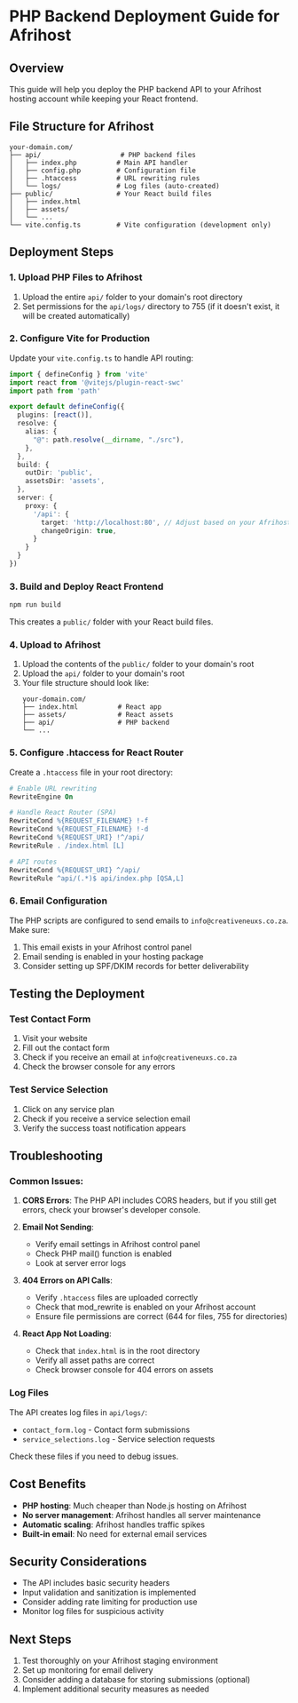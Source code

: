 # PHP Backend Deployment Guide for Afrihost

## Overview
This guide will help you deploy the PHP backend API to your Afrihost hosting account while keeping your React frontend.

## File Structure for Afrihost
```
your-domain.com/
├── api/                    # PHP backend files
│   ├── index.php          # Main API handler
│   ├── config.php         # Configuration file
│   ├── .htaccess          # URL rewriting rules
│   └── logs/              # Log files (auto-created)
├── public/                # Your React build files
│   ├── index.html
│   ├── assets/
│   └── ...
└── vite.config.ts         # Vite configuration (development only)
```

## Deployment Steps

### 1. Upload PHP Files to Afrihost
1. Upload the entire `api/` folder to your domain's root directory
2. Set permissions for the `api/logs/` directory to 755 (if it doesn't exist, it will be created automatically)

### 2. Configure Vite for Production
Update your `vite.config.ts` to handle API routing:

```typescript
import { defineConfig } from 'vite'
import react from '@vitejs/plugin-react-swc'
import path from 'path'

export default defineConfig({
  plugins: [react()],
  resolve: {
    alias: {
      "@": path.resolve(__dirname, "./src"),
    },
  },
  build: {
    outDir: 'public',
    assetsDir: 'assets',
  },
  server: {
    proxy: {
      '/api': {
        target: 'http://localhost:80', // Adjust based on your Afrihost setup
        changeOrigin: true,
      }
    }
  }
})
```

### 3. Build and Deploy React Frontend
```bash
npm run build
```
This creates a `public/` folder with your React build files.

### 4. Upload to Afrihost
1. Upload the contents of the `public/` folder to your domain's root
2. Upload the `api/` folder to your domain's root
3. Your file structure should look like:
   ```
   your-domain.com/
   ├── index.html          # React app
   ├── assets/             # React assets
   ├── api/                # PHP backend
   └── ...
   ```

### 5. Configure .htaccess for React Router
Create a `.htaccess` file in your root directory:

```apache
# Enable URL rewriting
RewriteEngine On

# Handle React Router (SPA)
RewriteCond %{REQUEST_FILENAME} !-f
RewriteCond %{REQUEST_FILENAME} !-d
RewriteCond %{REQUEST_URI} !^/api/
RewriteRule . /index.html [L]

# API routes
RewriteCond %{REQUEST_URI} ^/api/
RewriteRule ^api/(.*)$ api/index.php [QSA,L]
```

### 6. Email Configuration
The PHP scripts are configured to send emails to `info@creativeneuxs.co.za`. Make sure:
1. This email exists in your Afrihost control panel
2. Email sending is enabled in your hosting package
3. Consider setting up SPF/DKIM records for better deliverability

## Testing the Deployment

### Test Contact Form
1. Visit your website
2. Fill out the contact form
3. Check if you receive an email at `info@creativeneuxs.co.za`
4. Check the browser console for any errors

### Test Service Selection
1. Click on any service plan
2. Check if you receive a service selection email
3. Verify the success toast notification appears

## Troubleshooting

### Common Issues:

1. **CORS Errors**: The PHP API includes CORS headers, but if you still get errors, check your browser's developer console.

2. **Email Not Sending**: 
   - Verify email settings in Afrihost control panel
   - Check PHP mail() function is enabled
   - Look at server error logs

3. **404 Errors on API Calls**:
   - Verify `.htaccess` files are uploaded correctly
   - Check that mod_rewrite is enabled on your Afrihost account
   - Ensure file permissions are correct (644 for files, 755 for directories)

4. **React App Not Loading**:
   - Check that `index.html` is in the root directory
   - Verify all asset paths are correct
   - Check browser console for 404 errors on assets

### Log Files
The API creates log files in `api/logs/`:
- `contact_form.log` - Contact form submissions
- `service_selections.log` - Service selection requests

Check these files if you need to debug issues.

## Cost Benefits
- **PHP hosting**: Much cheaper than Node.js hosting on Afrihost
- **No server management**: Afrihost handles all server maintenance
- **Automatic scaling**: Afrihost handles traffic spikes
- **Built-in email**: No need for external email services

## Security Considerations
- The API includes basic security headers
- Input validation and sanitization is implemented
- Consider adding rate limiting for production use
- Monitor log files for suspicious activity

## Next Steps
1. Test thoroughly on your Afrihost staging environment
2. Set up monitoring for email delivery
3. Consider adding a database for storing submissions (optional)
4. Implement additional security measures as needed
